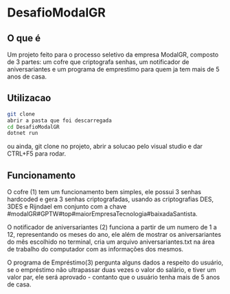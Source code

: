 # DesafioModalGR

## O que é
Um projeto feito para o processo seletivo da empresa ModalGR,
composto de 3 partes: um cofre que criptografa senhas, um notificador de aniversariantes
e um programa de emprestimo para quem ja tem mais de 5 anos de casa.

## Utilizacao
```bash
git clone
abrir a pasta que foi descarregada
cd DesafioModalGR
dotnet run
```
ou ainda, git clone no projeto, abrir a solucao pelo visual studio e dar CTRL+F5 para rodar.

## Funcionamento
O cofre (1) tem um funcionamento bem simples, ele possui 3 senhas hardcoded e gera 3 senhas criptografadas,
usando as criptografias DES, 3DES e Rijndael em conjunto com a chave #modalGR#GPTW#top#maiorEmpresaTecnologia#baixadaSantista.

O notificador de aniversariantes (2) funciona a partir de um numero de 1 a 12, representando os
meses do ano, ele além de mostrar os aniversariantes do mês escolhido no terminal, cria um arquivo 
aniversariantes.txt na área de trabalho do computador com as informações dos mesmos.

O programa de Empréstimo(3) pergunta alguns dados a respeito do usuário, se o empréstimo não ultrapassar
duas vezes o valor do salário, e tiver um valor par, ele será aprovado - contanto que o usuário tenha 
mais de 5 anos de casa.
